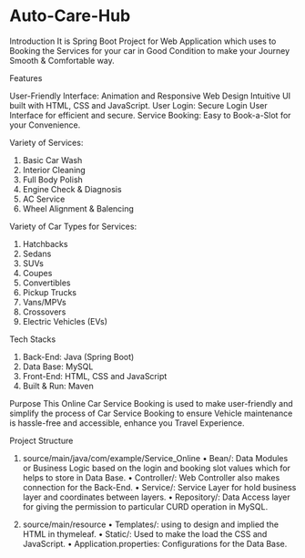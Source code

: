 # Auto-Care-Hub
Introduction
It is Spring Boot Project for Web Application which uses to Booking the Services for your car in Good Condition to make your Journey Smooth & Comfortable way. 

Features

User-Friendly Interface: Animation and Responsive Web Design Intuitive UI built with HTML, CSS and JavaScript.
User Login: Secure Login User Interface for efficient and secure.
Service Booking: Easy to Book-a-Slot for your Convenience. 

Variety of Services:
1.	Basic Car Wash
2.	Interior Cleaning
3.	Full Body Polish
4.	Engine Check & Diagnosis
5.	AC Service
6.	Wheel Alignment & Balencing 

Variety of Car Types for Services:
1.	Hatchbacks
2.	Sedans
3.	SUVs
4.	Coupes
5.	Convertibles
6.	Pickup Trucks
7.	Vans/MPVs
8.	Crossovers
9.	Electric Vehicles (EVs)

Tech Stacks
1.	Back-End: Java (Spring Boot)
2.	Data Base: MySQL
3.	Front-End: HTML, CSS and JavaScript
4.	Built & Run: Maven 



Purpose
This Online Car Service Booking is used to make user-friendly and simplify the process of Car Service Booking to ensure Vehicle maintenance is hassle-free and accessible, enhance you Travel Experience.

Project Structure

1.	source/main/java/com/example/Service_Online
•	Bean/: Data Modules or Business Logic based on the login and booking slot values which for helps to store in Data Base.
•	Controller/: Web Controller also makes connection for the Back-End.
•	Service/: Service Layer for hold business layer and coordinates between layers.
•	Repository/: Data Access layer for giving the permission to particular CURD operation in MySQL.

2.	source/main/resource
•	Templates/: using to design and implied the HTML in thymeleaf.
•	Static/: Used to make the load the CSS and JavaScript.
•	Application.properties: Configurations for the Data Base.
